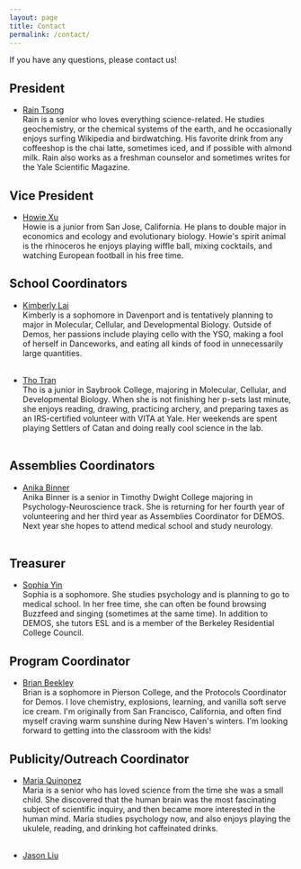 ```yaml
---
layout: page
title: Contact
permalink: /contact/
---
```


If you have any questions, please contact us!


President
---------
- [Rain Tsong](mailto:rain.tsong@yale.edu)  
   Rain is a senior who loves everything science-related. He studies geochemistry,
   or the chemical systems of the earth, and he occasionally enjoys surfing
   Wikipedia and birdwatching. His favorite drink from any coffeeshop is the chai
   latte, sometimes iced, and if possible with almond milk. Rain also works as a
   freshman counselor and sometimes writes for the Yale Scientific Magazine.  

Vice President
--------------
- [Howie Xu](mailto:haodong.xu@yale.edu)  
   Howie is a junior from San Jose, California. He plans to double major in
   economics and ecology and evolutionary biology. Howie's spirit animal is the
   rhinoceros he enjoys playing wiffle ball, mixing cocktails, and watching
   European football in his free time.  

School Coordinators
-------------------
- [Kimberly Lai](mailto:kimberly.lai@yale.edu)  
   Kimberly is a sophomore in Davenport and is tentatively planning to major in
   Molecular, Cellular, and Developmental Biology. Outside of Demos, her passions
   include playing cello with the YSO, making a fool of herself in Danceworks, and
   eating all kinds of food in unnecessarily large quantities.  
&nbsp;

- [Tho Tran](mailto:tho.tran@yale.edu)  
   Tho is a junior in Saybrook College, majoring in Molecular, Cellular, and
   Developmental Biology. When she is not finishing her p-sets last minute, she
   enjoys reading, drawing, practicing archery, and preparing taxes as an
   IRS-certified volunteer with VITA at Yale. Her weekends are spent playing
   Settlers of Catan and doing really cool science in the lab.  
&nbsp;

Assemblies Coordinators
-----------------------
- [Anika Binner](mailto:anika.binner@yale.edu)  
   Anika Binner is a senior in Timothy Dwight College majoring in
   Psychology-Neuroscience track. She is returning for her fourth year of
   volunteering and her third year as Assemblies Coordinator for DEMOS. Next year
   she hopes to attend medical school and study neurology.  
&nbsp;


Treasurer
---------
- [Sophia Yin](mailto:sophia.yin@yale.edu)  
   Sophia is a sophomore. She studies psychology and is planning to go to medical
   school. In her free time, she can often be found browsing Buzzfeed and singing
   (sometimes at the same time). In addition to DEMOS, she tutors ESL and is a
   member of the Berkeley Residential College Council.  

Program Coordinator
-------------------
- [Brian Beekley](mailto:brian.beekley@yale.edu)  
   Brian is a sophomore in Pierson College, and the Protocols Coordinator for
   Demos. I love chemistry, explosions, learning, and vanilla soft serve ice
   cream. I'm originally from San Francisco, California, and often find myself
   craving warm sunshine during New Haven's winters. I'm looking forward to
   getting into the classroom with the kids!  

Publicity/Outreach Coordinator
------------------------------
- [Maria Quinonez](mailto:mariafernq@gmail.com)  
   Maria is a senior who has loved science from the time she was a small child.
   She discovered that the human brain was the most fascinating subject of
   scientific inquiry, and then became more interested in the human mind. Maria
   studies psychology now, and also enjoys playing the ukulele, reading, and
   drinking hot caffeinated drinks.  
&nbsp;

- [Jason Liu](mailto:jason.liu@yale.edu)  

